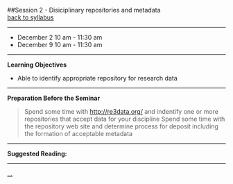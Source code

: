 ##Session 2 - Disiciplinary repositories and metadata  
[back to syllabus](syllabus.md)  

---

* December 2 10 am - 11:30 am  
* December 9 10 am - 11:30 am

---

**Learning Objectives**  
- Able to identify appropriate repository for research data

---

**Preparation Before the Seminar**  

> Spend some time with http://re3data.org/ and indentify one or more repositories that accept data for your discipline
> Spend some time with the repository web site and determine process for deposit including the formation of acceptable metadata

---

**Suggested Reading:**  

---

[...](session02/lesson02.md)
